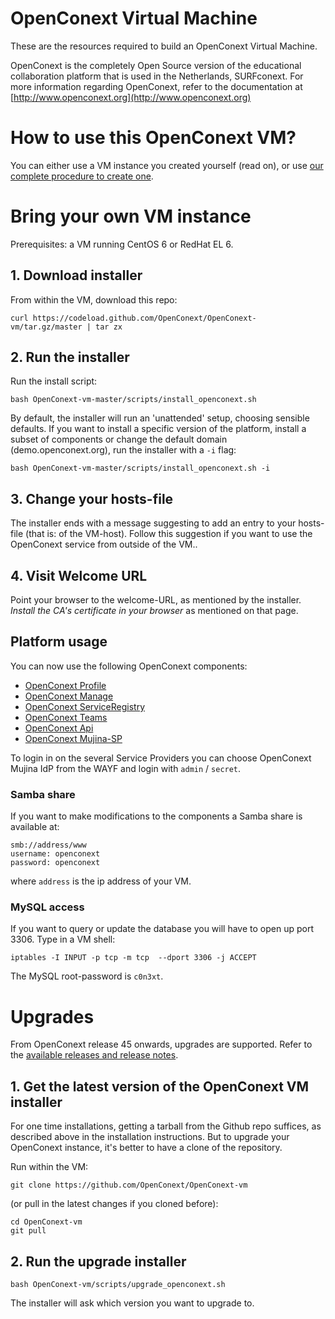 # OpenConext Virtual Machine

These are the resources required to build an OpenConext Virtual Machine.

OpenConext is the completely Open Source version of the educational collaboration platform that is used in the Netherlands, SURFconext.
For more information regarding OpenConext, refer to the documentation at [http://www.openconext.org](http://www.openconext.org)

# How to use this OpenConext VM?

You can either use a VM instance you created yourself (read on), or use [our complete procedure to create one](https://github.com/OpenConext/OpenConext-vm/wiki/Vagrant-and-Veewee).

# Bring your own VM instance
Prerequisites: a VM running CentOS 6 or RedHat EL 6.

## 1. Download installer
From within the VM, download this repo:

    curl https://codeload.github.com/OpenConext/OpenConext-vm/tar.gz/master | tar zx


## 2. Run the installer
Run the install script:

    bash OpenConext-vm-master/scripts/install_openconext.sh

By default, the installer will run an 'unattended' setup, choosing sensible defaults.
If you want to install a specific version of the platform, install a subset of components or change the default domain (demo.openconext.org), run the installer with a ````-i```` flag:

    bash OpenConext-vm-master/scripts/install_openconext.sh -i

## 3. Change your hosts-file
The installer ends with a message suggesting to add an entry to your hosts-file (that is: of the VM-host).
Follow this suggestion if you want to use the OpenConext service from outside of the VM..

## 4. Visit Welcome URL
Point your browser to the welcome-URL, as mentioned by the installer.
_Install the CA's certificate in your browser_ as mentioned on that page.


## Platform usage

You can now use the following OpenConext components:

* [OpenConext Profile](https://profile.demo.openconext.org)
* [OpenConext Manage](https://manage.demo.openconext.org)
* [OpenConext ServiceRegistry](https://serviceregistry.demo.openconext.org)
* [OpenConext Teams](https://teams.demo.openconext.org)
* [OpenConext Api](https://api.demo.openconext.org/v1/test)
* [OpenConext Mujina-SP](https://mujina-sp.demo.openconext.org)

To login in on the several Service Providers you can choose OpenConext Mujina IdP from the WAYF and login with ``admin`` / ``secret``.

### Samba share
If you want to make modifications to the components a Samba share is available at:

    smb://address/www
    username: openconext
    password: openconext

where ``address`` is the ip address of your VM.

### MySQL access
If you want to query or update the database you will have to open up port 3306. Type in a VM shell:

    iptables -I INPUT -p tcp -m tcp  --dport 3306 -j ACCEPT

The MySQL root-password is ``c0n3xt``.

# Upgrades

From OpenConext release 45 onwards, upgrades are supported. Refer to the [available releases and release notes](https://wiki.surfnetlabs.nl/display/OpenConext/Releases).

## 1. Get the latest version of the OpenConext VM installer

For one time installations, getting a tarball from the Github repo suffices, as described above in the installation instructions.
But to upgrade your OpenConext instance, it's better to have a clone of the repository.

Run within the VM:

    git clone https://github.com/OpenConext/OpenConext-vm

(or pull in the latest changes if you cloned before):

    cd OpenConext-vm
    git pull

## 2. Run the upgrade installer

    bash OpenConext-vm/scripts/upgrade_openconext.sh

The installer will ask which version you want to upgrade to.
